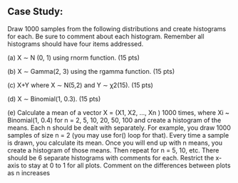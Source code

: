 ## Case Study:
Draw 1000 samples from the following distributions and create histograms for each.  Be sure to comment about each histogram.  Remember all histograms should have four items addressed.

(a) X ∼ N (0, 1) using rnorm function.  (15 pts)

(b) X ∼ Gamma(2, 3) using the rgamma function. (15 pts)

(c) X+Y where X ∼ N(5,2) and Y ∼ χ2(15).  (15 pts) 

(d) X ∼ Binomial(1, 0.3).  (15 pts) 

(e) Calculate a mean of a vector X = (X1, X2, ..., Xn ) 1000 times, where Xi ~ Binomial(1, 0.4) for n = 2, 5, 10, 20, 50, 100 and create a histogram of the means. Each n should be dealt with separately. For example, you draw 1000 samples of size n = 2 (you may use for() loop for that). Every time a sample is drawn, you calculate its mean. Once you will end up with n means, you create a histogram of those means. Then repeat for n = 5, 10, etc.  There should be 6 separate histograms with comments for each.  Restrict the x-axis to stay at 0 to 1 for all plots.  Comment on the differences between plots as n increases
